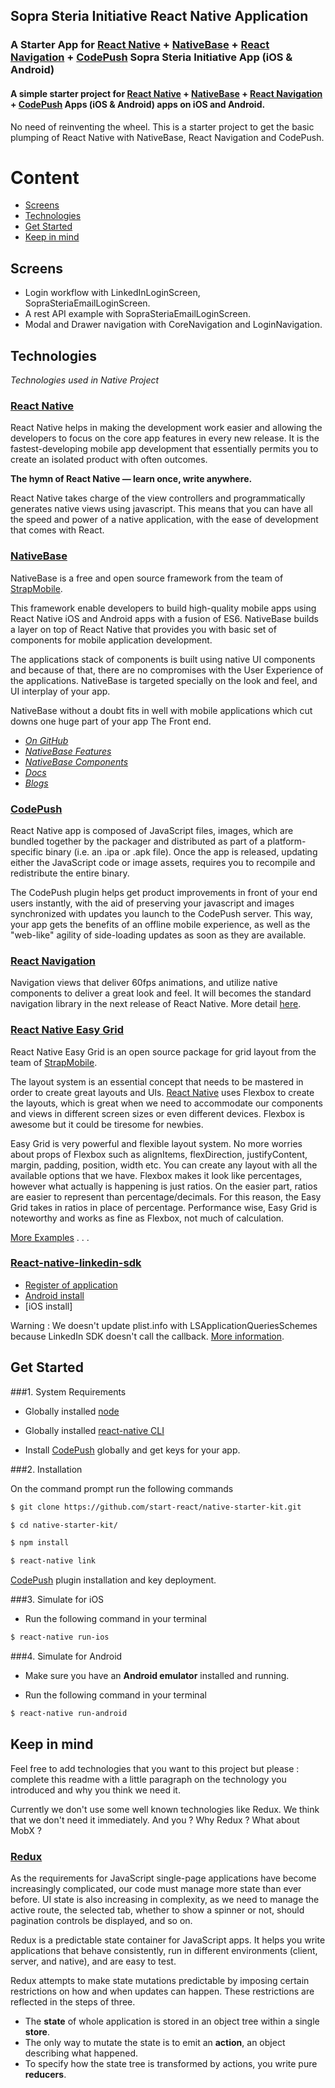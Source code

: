 
## Sopra Steria Initiative React Native Application

### A Starter App for [React Native](https://facebook.github.io/react-native/docs/getting-started.html) + [NativeBase](http://nativebase.io/) + [React Navigation](https://reactnavigation.org/) + [CodePush](https://github.com/Microsoft/react-native-code-push) Sopra Steria Initiative App (iOS & Android)

#### A simple starter project for [React Native](https://facebook.github.io/react-native/docs/getting-started.html) + [NativeBase](http://nativebase.io/) + [React Navigation](https://reactnavigation.org/) + [CodePush](https://github.com/Microsoft/react-native-code-push) Apps (iOS & Android) apps on iOS and Android.

No need of reinventing the wheel. This is a starter project to get the basic plumping of React Native with NativeBase, React Navigation and CodePush.

# Content

-	[Screens](#screens)
-	[Technologies](#technologies)
-	[Get Started](#get-started)
- [Keep in mind](#keep-in-mind)


## Screens

- Login workflow with LinkedInLoginScreen, SopraSteriaEmailLoginScreen.
- A rest API example with SopraSteriaEmailLoginScreen.
- Modal and Drawer navigation with CoreNavigation and LoginNavigation.

## Technologies
*Technologies used in Native Project*

### [React Native](https://github.com/facebook/react-native)
React Native helps in making the development work easier and allowing the developers to focus on the core app features in every new release. It is the fastest-developing mobile app development that essentially permits you to create an isolated product with often outcomes.

**The hymn of React Native — learn once, write anywhere.**

React Native takes charge of the view controllers and programmatically generates native views using javascript. This means that you can have all the speed and power of a native application, with the ease of development that comes with React.


### [NativeBase](http://nativebase.io/)

NativeBase is a free and open source framework from the team of [StrapMobile](http://strapmobile.com/).

This framework enable developers to build high-quality mobile apps using React Native iOS and Android apps with a fusion of ES6. NativeBase builds a layer on top of React Native that provides you with basic set of components for mobile application development.

The applications stack of components is built using native UI components and because of that, there are no compromises with the User Experience of the applications.  NativeBase is targeted specially on the look and feel, and UI interplay of your app.

NativeBase without a doubt fits in well with mobile applications which cut downs one huge part of your app The Front end.

-	*[On GitHub](https://github.com/GeekyAnts/NativeBase)*
-	*[NativeBase Features](http://nativebase.io/documentation)*
-	*[NativeBase Components](http://nativebase.io/components)*
-	*[Docs](http://nativebase.io/documentation)*
-	*[Blogs](https://blog.nativebase.io/)*


### [CodePush](https://github.com/Microsoft/react-native-code-push)

React Native app is composed of JavaScript files, images, which are bundled together by the packager and distributed as part of a platform-specific binary (i.e. an .ipa or .apk file). Once the app is released, updating either the JavaScript code or image assets, requires you to recompile and redistribute the entire binary.

The CodePush plugin helps get product improvements in front of your end users instantly, with the aid of preserving your javascript and images synchronized with updates you launch to the CodePush server. This way, your app gets the benefits of an offline mobile experience, as well as the "web-like" agility of side-loading updates as soon as they are available.



### [React Navigation](https://reactnavigation.org/)

Navigation views that deliver 60fps animations, and utilize native components to deliver a great look and feel. It will becomes the standard navigation library in the next release of React Native. More detail [here](https://facebook.github.io/react-native/docs/navigation.html).



### [React Native Easy Grid](https://github.com/GeekyAnts/react-native-easy-grid)

React Native Easy Grid is an open source package for grid layout from the team of [StrapMobile](http://strapmobile.com/).

The layout system is an essential concept that needs to be mastered in order to create great layouts and UIs. [React Native](https://github.com/facebook/react-native) uses Flexbox to create the layouts, which is great when we need to accommodate our components and views in different screen sizes or even different devices. Flexbox is awesome but it could be tiresome for newbies.

Easy Grid is very powerful and flexible layout system. No more worries about props of Flexbox such as alignItems, flexDirection, justifyContent, margin, padding, position, width etc. You can create any layout with all the available options that we have. Flexbox makes it look like percentages, however what actually is happening is just ratios. On the easier part, ratios are easier to represent than percentage/decimals. For this reason, the Easy Grid takes in ratios in place of percentage.
Performance wise, Easy Grid is noteworthy and works as fine as Flexbox, not much of calculation.

[More Examples](http://nativebase.io/components#layout) . . .



### [React-native-linkedin-sdk](https://github.com/joonhocho/react-native-linkedin-sdk)

- [Register of application](https://www.linkedin.com/developer/apps/224807/mobile)
- [Android install](https://developer.linkedin.com/docs/android-sdk#)
- [iOS install]

Warning : We doesn't update plist.info with LSApplicationQueriesSchemes because LinkedIn SDK doesn't call the callback. [More information](https://github.com/tonyli508/LinkedinSwift/issues/22).

## Get Started

###1. System Requirements

* Globally installed [node](https://nodejs.org/en/)

* Globally installed [react-native CLI](https://facebook.github.io/react-native/docs/getting-started.html)

* Install [CodePush](https://microsoft.github.io/code-push/) globally and get keys for your app.


###2. Installation

On the command prompt run the following commands

```sh
$ git clone https://github.com/start-react/native-starter-kit.git

$ cd native-starter-kit/

$ npm install
```

```sh
$ react-native link
```

[CodePush](https://github.com/Microsoft/react-native-code-push) plugin installation and key deployment.


###3. Simulate for iOS

*	Run the following command in your terminal

```sh
$ react-native run-ios
```

###4. Simulate for Android

*	Make sure you have an **Android emulator** installed and running.

*	Run the following command in your terminal

```sh
$ react-native run-android
```

## Keep in mind

Feel free to add technologies that you want to this project but please : complete this readme with a little paragraph on the technology you introduced and why you think we need it.

Currently we don't use some well known technologies like Redux. We think that we don't need it immediately. And you ? Why Redux ? What about MobX ?

### [Redux](http://redux.js.org)

As the requirements for JavaScript single-page applications have become increasingly complicated, our code must manage more state than ever before. UI state is also increasing in complexity, as we need to manage the active route, the selected tab, whether to show a spinner or not, should pagination controls be displayed, and so on.

Redux is a predictable state container for JavaScript apps. It helps you write applications that behave consistently, run in different environments (client, server, and native), and are easy to test.

Redux attempts to make state mutations predictable by imposing certain restrictions on how and when updates can happen. These restrictions are reflected in the steps of three.

-	The **state** of whole application is stored in an object tree within a single **store**.
-	The only way to mutate the state is to emit an **action**, an object describing what happened.
-	To specify how the state tree is transformed by actions, you write pure **reducers**.

